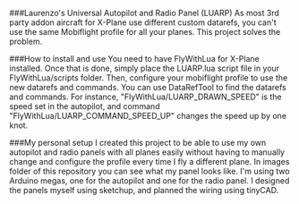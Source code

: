 ###Laurenzo's Universal Autopilot and Radio Panel (LUARP)
As most 3rd party addon aircraft for X-Plane use different custom datarefs, you can't use the same Mobiflight profile for all your planes.
This project solves the problem.

###How to install and use
You need to have FlyWithLua for X-Plane installed. Once that is done, simply place the LUARP.lua script file in your FlyWithLua/scripts folder. 
Then, configure your mobiflight profile to use the new datarefs and commands. You can use DataRefTool to find the datarefs and commands. 
For instance, "FlyWithLua/LUARP_DRAWN_SPEED" is the speed set in the autopilot, and command "FlyWithLua/LUARP_COMMAND_SPEED_UP" changes the speed up by one knot.

###My personal setup
I created this project to be able to use my own autopilot and radio panels with all planes easily without having to manually change and configure the profile every time I fly a different plane. In images folder of this repository you can see what my panel looks like. I'm using two Arduino megas, one for the autopilot and one for the radio panel. I designed the panels myself using sketchup, and planned the wiring using tinyCAD.
